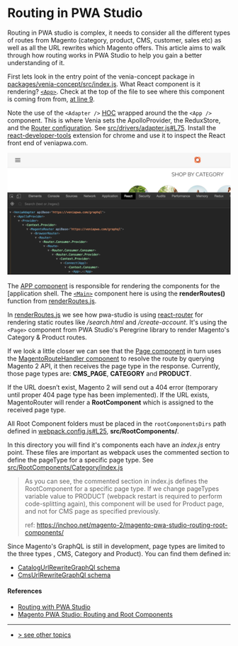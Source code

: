 # Routing in PWA Studio
Routing in PWA studio is complex, it needs to consider all the different types of routes from Magento (category, product, CMS, customer, sales etc) as well as all the URL rewrites which Magento offers. This article aims to walk through how routing works in PWA Studio to help you gain a better understanding of it.

First lets look in the entry point of the venia-concept package in [packages/venia-concept/src/index.js].
What React component is it rendering? [`<App>`].
Check at the top of the file to see where this component is coming from from, [at line 9].

Note the use of the `<Adapter />` [HOC] wrapped around the the `<App />` component. This is where Venia sets the ApolloProvider, the ReduxStore, and the [Router configuration].  See [src/drivers/adapter.js#L75].  Install the [react-developer-tools] extension for chrome and use it to inspect the React front end of veniapwa.com.

![magento router screenshot](./magento-router-screenshot.png)

The [APP component] is responsible for rendering the components for the [application shell.
The [`<Main>`] component here is using the **renderRoutes()** function from [renderRoutes.js].

In [renderRoutes.js] we see how pwa-studio is using [react-router] for rendering static routes like _/search.html_ and _/create-account_. It's using the `<Page>` component from PWA Studio's Peregrine library to render Magento's Category & Product routes.

If we look a little closer we can see that the [Page component] in turn uses the [MagentoRouteHandler component] to resolve the route by querying Magento 2 API, it then receives the page type in the response. Currently, those page types are: **CMS_PAGE**, **CATEGORY** and **PRODUCT**.

If the URL doesn’t exist, Magento 2 will send out a 404 error (temporary until proper 404 page type has been implemented). If the URL exists, MagentoRouter will render a **RootComponent** which is assigned to the received page type.

All Root Component folders must be placed in the `rootComponentsDirs` path defined in [webpack.config.js#L25], **src/RootComponents/**.

In this directory you will find it's components each have an _index.js_ entry point.  These files are important as webpack uses the commented section to define the pageType for a specific page type. See [src/RootComponents/Category/index.js]

> As you can see, the commented section in index.js defines the RootComponent for a specific page type. If we change pageTypes variable value to PRODUCT (webpack restart is required to perform code-splitting again), this component will be used for Product page, and not for CMS page as specified previously.
>
> ref: https://inchoo.net/magento-2/magento-pwa-studio-routing-root-components/

Since Magento's GraphQL is still in development, page types are limited to the three types , CMS, Category and Product). You can find them defined in:
- [CatalogUrlRewriteGraphQl schema]
- [CmsUrlRewriteGraphQl schema]

#### References
- [Routing with PWA Studio]
- [Magento PWA Studio: Routing and Root Components]

---
- [> see other topics](../../README.md#Topics)

[packages/venia-concept/src/index.js]: https://github.com/magento-research/pwa-studio/blob/v2.1.0/packages/venia-concept/src/index.js
[`<App>`]: https://github.com/magento-research/pwa-studio/blob/v2.1.0/packages/venia-concept/src/index.js#L41
[at line 9]: https://github.com/magento-research/pwa-studio/blob/v2.1.0/packages/venia-concept/src/index.js#L9: 
[HOC]: https://reactjs.org/docs/higher-order-components.html
[Router configuration]: https://magento-research.github.io/pwa-studio/peregrine/routing/#magentorouter
[src/drivers/adapter.js#L75]: https://github.com/magento-research/pwa-studio/blob/v2.1.0/packages/venia-concept/src/drivers/adapter.js#L75
[react-developer-tools]: https://chrome.google.com/webstore/detail/react-developer-tools/fmkadmapgofadopljbjfkapdkoienihi
[APP component]: https://github.com/magento-research/pwa-studio/blob/v2.1.0/packages/venia-concept/src/components/App/app.js
[application shell]: https://magento-research.github.io/pwa-studio/technologies/basic-concepts/app-shell/
[`<Main>`]: https://github.com/magento-research/pwa-studio/blob/v2.1.0/packages/venia-concept/src/components/App/app.js#L93-L96
[renderRoutes.js]: https://github.com/magento-research/pwa-studio/blob/v2.1.0/packages/venia-concept/src/components/App/renderRoutes.js
[react-router]: https://reacttraining.com/react-router/web/guides/quick-start
[Page component]: https://github.com/magento-research/pwa-studio/blob/v2.1.0/packages/peregrine/src/Page/Page.js
[MagentoRouteHandler component]: https://github.com/magento-research/pwa-studio/blob/v2.1.0/packages/peregrine/src/Router/MagentoRouteHandler.js
[webpack.config.js#L25]: https://github.com/magento-research/pwa-studio/blob/v2.1.0/packages/venia-concept/webpack.config.js#L25
[src/RootComponents/Category/index.js]: https://github.com/magento-research/pwa-studio/blob/v2.1.0/packages/venia-concept/src/RootComponents/Category/index.js#L4
[CatalogUrlRewriteGraphQl schema]: https://github.com/magento/magento2/blob/2.3-develop/app/code/Magento/CatalogUrlRewriteGraphQl/etc/schema.graphqls#L21-L22
[CmsUrlRewriteGraphQl schema]: https://github.com/magento/magento2/blob/2.3-develop/app/code/Magento/CmsUrlRewriteGraphQl/etc/schema.graphqls#L5
[Routing with PWA Studio]: https://magento-research.github.io/pwa-studio/peregrine/routing/
[Magento PWA Studio: Routing and Root Components]: https://inchoo.net/magento-2/magento-pwa-studio-routing-root-components/